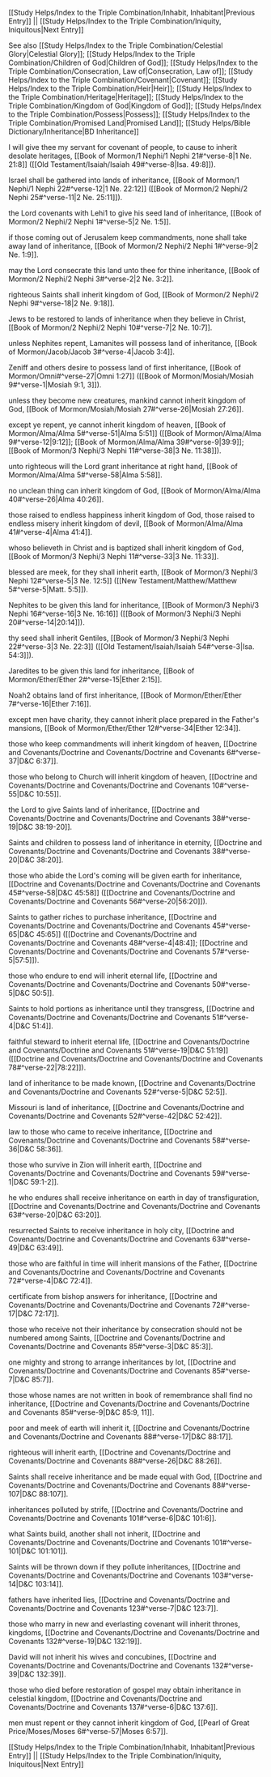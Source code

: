 [[Study Helps/Index to the Triple Combination/Inhabit, Inhabitant|Previous Entry]]  ||  [[Study Helps/Index to the Triple Combination/Iniquity, Iniquitous|Next Entry]]

 See also [[Study Helps/Index to the Triple Combination/Celestial Glory|Celestial Glory]]; [[Study Helps/Index to the Triple Combination/Children of God|Children of God]]; [[Study Helps/Index to the Triple Combination/Consecration, Law of|Consecration, Law of]]; [[Study Helps/Index to the Triple Combination/Covenant|Covenant]]; [[Study Helps/Index to the Triple Combination/Heir|Heir]]; [[Study Helps/Index to the Triple Combination/Heritage|Heritage]]; [[Study Helps/Index to the Triple Combination/Kingdom of God|Kingdom of God]]; [[Study Helps/Index to the Triple Combination/Possess|Possess]]; [[Study Helps/Index to the Triple Combination/Promised Land|Promised Land]]; [[Study Helps/Bible Dictionary/Inheritance|BD Inheritance]]

 I will give thee my servant for covenant of people, to cause to inherit desolate heritages, [[Book of Mormon/1 Nephi/1 Nephi 21#^verse-8|1 Ne. 21:8]] ([[Old Testament/Isaiah/Isaiah 49#^verse-8|Isa. 49:8]]).

 Israel shall be gathered into lands of inheritance, [[Book of Mormon/1 Nephi/1 Nephi 22#^verse-12|1 Ne. 22:12]] ([[Book of Mormon/2 Nephi/2 Nephi 25#^verse-11|2 Ne. 25:11]]).

 the Lord covenants with Lehi1 to give his seed land of inheritance, [[Book of Mormon/2 Nephi/2 Nephi 1#^verse-5|2 Ne. 1:5]].

 if those coming out of Jerusalem keep commandments, none shall take away land of inheritance, [[Book of Mormon/2 Nephi/2 Nephi 1#^verse-9|2 Ne. 1:9]].

 may the Lord consecrate this land unto thee for thine inheritance, [[Book of Mormon/2 Nephi/2 Nephi 3#^verse-2|2 Ne. 3:2]].

 righteous Saints shall inherit kingdom of God, [[Book of Mormon/2 Nephi/2 Nephi 9#^verse-18|2 Ne. 9:18]].

 Jews to be restored to lands of inheritance when they believe in Christ, [[Book of Mormon/2 Nephi/2 Nephi 10#^verse-7|2 Ne. 10:7]].

 unless Nephites repent, Lamanites will possess land of inheritance, [[Book of Mormon/Jacob/Jacob 3#^verse-4|Jacob 3:4]].

 Zeniff and others desire to possess land of first inheritance, [[Book of Mormon/Omni#^verse-27|Omni 1:27]] ([[Book of Mormon/Mosiah/Mosiah 9#^verse-1|Mosiah 9:1, 3]]).

 unless they become new creatures, mankind cannot inherit kingdom of God, [[Book of Mormon/Mosiah/Mosiah 27#^verse-26|Mosiah 27:26]].

 except ye repent, ye cannot inherit kingdom of heaven, [[Book of Mormon/Alma/Alma 5#^verse-51|Alma 5:51]] ([[Book of Mormon/Alma/Alma 9#^verse-12|9:12]]; [[Book of Mormon/Alma/Alma 39#^verse-9|39:9]]; [[Book of Mormon/3 Nephi/3 Nephi 11#^verse-38|3 Ne. 11:38]]).

 unto righteous will the Lord grant inheritance at right hand, [[Book of Mormon/Alma/Alma 5#^verse-58|Alma 5:58]].

 no unclean thing can inherit kingdom of God, [[Book of Mormon/Alma/Alma 40#^verse-26|Alma 40:26]].

 those raised to endless happiness inherit kingdom of God, those raised to endless misery inherit kingdom of devil, [[Book of Mormon/Alma/Alma 41#^verse-4|Alma 41:4]].

 whoso believeth in Christ and is baptized shall inherit kingdom of God, [[Book of Mormon/3 Nephi/3 Nephi 11#^verse-33|3 Ne. 11:33]].

 blessed are meek, for they shall inherit earth, [[Book of Mormon/3 Nephi/3 Nephi 12#^verse-5|3 Ne. 12:5]] ([[New Testament/Matthew/Matthew 5#^verse-5|Matt. 5:5]]).

 Nephites to be given this land for inheritance, [[Book of Mormon/3 Nephi/3 Nephi 16#^verse-16|3 Ne. 16:16]] ([[Book of Mormon/3 Nephi/3 Nephi 20#^verse-14|20:14]]).

 thy seed shall inherit Gentiles, [[Book of Mormon/3 Nephi/3 Nephi 22#^verse-3|3 Ne. 22:3]] ([[Old Testament/Isaiah/Isaiah 54#^verse-3|Isa. 54:3]]).

 Jaredites to be given this land for inheritance, [[Book of Mormon/Ether/Ether 2#^verse-15|Ether 2:15]].

 Noah2 obtains land of first inheritance, [[Book of Mormon/Ether/Ether 7#^verse-16|Ether 7:16]].

 except men have charity, they cannot inherit place prepared in the Father's mansions, [[Book of Mormon/Ether/Ether 12#^verse-34|Ether 12:34]].

 those who keep commandments will inherit kingdom of heaven, [[Doctrine and Covenants/Doctrine and Covenants/Doctrine and Covenants 6#^verse-37|D&C 6:37]].

 those who belong to Church will inherit kingdom of heaven, [[Doctrine and Covenants/Doctrine and Covenants/Doctrine and Covenants 10#^verse-55|D&C 10:55]].

 the Lord to give Saints land of inheritance, [[Doctrine and Covenants/Doctrine and Covenants/Doctrine and Covenants 38#^verse-19|D&C 38:19-20]].

 Saints and children to possess land of inheritance in eternity, [[Doctrine and Covenants/Doctrine and Covenants/Doctrine and Covenants 38#^verse-20|D&C 38:20]].

 those who abide the Lord's coming will be given earth for inheritance, [[Doctrine and Covenants/Doctrine and Covenants/Doctrine and Covenants 45#^verse-58|D&C 45:58]] ([[Doctrine and Covenants/Doctrine and Covenants/Doctrine and Covenants 56#^verse-20|56:20]]).

 Saints to gather riches to purchase inheritance, [[Doctrine and Covenants/Doctrine and Covenants/Doctrine and Covenants 45#^verse-65|D&C 45:65]] ([[Doctrine and Covenants/Doctrine and Covenants/Doctrine and Covenants 48#^verse-4|48:4]]; [[Doctrine and Covenants/Doctrine and Covenants/Doctrine and Covenants 57#^verse-5|57:5]]).

 those who endure to end will inherit eternal life, [[Doctrine and Covenants/Doctrine and Covenants/Doctrine and Covenants 50#^verse-5|D&C 50:5]].

 Saints to hold portions as inheritance until they transgress, [[Doctrine and Covenants/Doctrine and Covenants/Doctrine and Covenants 51#^verse-4|D&C 51:4]].

 faithful steward to inherit eternal life, [[Doctrine and Covenants/Doctrine and Covenants/Doctrine and Covenants 51#^verse-19|D&C 51:19]] ([[Doctrine and Covenants/Doctrine and Covenants/Doctrine and Covenants 78#^verse-22|78:22]]).

 land of inheritance to be made known, [[Doctrine and Covenants/Doctrine and Covenants/Doctrine and Covenants 52#^verse-5|D&C 52:5]].

 Missouri is land of inheritance, [[Doctrine and Covenants/Doctrine and Covenants/Doctrine and Covenants 52#^verse-42|D&C 52:42]].

 law to those who came to receive inheritance, [[Doctrine and Covenants/Doctrine and Covenants/Doctrine and Covenants 58#^verse-36|D&C 58:36]].

 those who survive in Zion will inherit earth, [[Doctrine and Covenants/Doctrine and Covenants/Doctrine and Covenants 59#^verse-1|D&C 59:1-2]].

 he who endures shall receive inheritance on earth in day of transfiguration, [[Doctrine and Covenants/Doctrine and Covenants/Doctrine and Covenants 63#^verse-20|D&C 63:20]].

 resurrected Saints to receive inheritance in holy city, [[Doctrine and Covenants/Doctrine and Covenants/Doctrine and Covenants 63#^verse-49|D&C 63:49]].

 those who are faithful in time will inherit mansions of the Father, [[Doctrine and Covenants/Doctrine and Covenants/Doctrine and Covenants 72#^verse-4|D&C 72:4]].

 certificate from bishop answers for inheritance, [[Doctrine and Covenants/Doctrine and Covenants/Doctrine and Covenants 72#^verse-17|D&C 72:17]].

 those who receive not their inheritance by consecration should not be numbered among Saints, [[Doctrine and Covenants/Doctrine and Covenants/Doctrine and Covenants 85#^verse-3|D&C 85:3]].

 one mighty and strong to arrange inheritances by lot, [[Doctrine and Covenants/Doctrine and Covenants/Doctrine and Covenants 85#^verse-7|D&C 85:7]].

 those whose names are not written in book of remembrance shall find no inheritance, [[Doctrine and Covenants/Doctrine and Covenants/Doctrine and Covenants 85#^verse-9|D&C 85:9, 11]].

 poor and meek of earth will inherit it, [[Doctrine and Covenants/Doctrine and Covenants/Doctrine and Covenants 88#^verse-17|D&C 88:17]].

 righteous will inherit earth, [[Doctrine and Covenants/Doctrine and Covenants/Doctrine and Covenants 88#^verse-26|D&C 88:26]].

 Saints shall receive inheritance and be made equal with God, [[Doctrine and Covenants/Doctrine and Covenants/Doctrine and Covenants 88#^verse-107|D&C 88:107]].

 inheritances polluted by strife, [[Doctrine and Covenants/Doctrine and Covenants/Doctrine and Covenants 101#^verse-6|D&C 101:6]].

 what Saints build, another shall not inherit, [[Doctrine and Covenants/Doctrine and Covenants/Doctrine and Covenants 101#^verse-101|D&C 101:101]].

 Saints will be thrown down if they pollute inheritances, [[Doctrine and Covenants/Doctrine and Covenants/Doctrine and Covenants 103#^verse-14|D&C 103:14]].

 fathers have inherited lies, [[Doctrine and Covenants/Doctrine and Covenants/Doctrine and Covenants 123#^verse-7|D&C 123:7]].

 those who marry in new and everlasting covenant will inherit thrones, kingdoms, [[Doctrine and Covenants/Doctrine and Covenants/Doctrine and Covenants 132#^verse-19|D&C 132:19]].

 David will not inherit his wives and concubines, [[Doctrine and Covenants/Doctrine and Covenants/Doctrine and Covenants 132#^verse-39|D&C 132:39]].

 those who died before restoration of gospel may obtain inheritance in celestial kingdom, [[Doctrine and Covenants/Doctrine and Covenants/Doctrine and Covenants 137#^verse-6|D&C 137:6]].

 men must repent or they cannot inherit kingdom of God, [[Pearl of Great Price/Moses/Moses 6#^verse-57|Moses 6:57]].

[[Study Helps/Index to the Triple Combination/Inhabit, Inhabitant|Previous Entry]]  ||  [[Study Helps/Index to the Triple Combination/Iniquity, Iniquitous|Next Entry]]